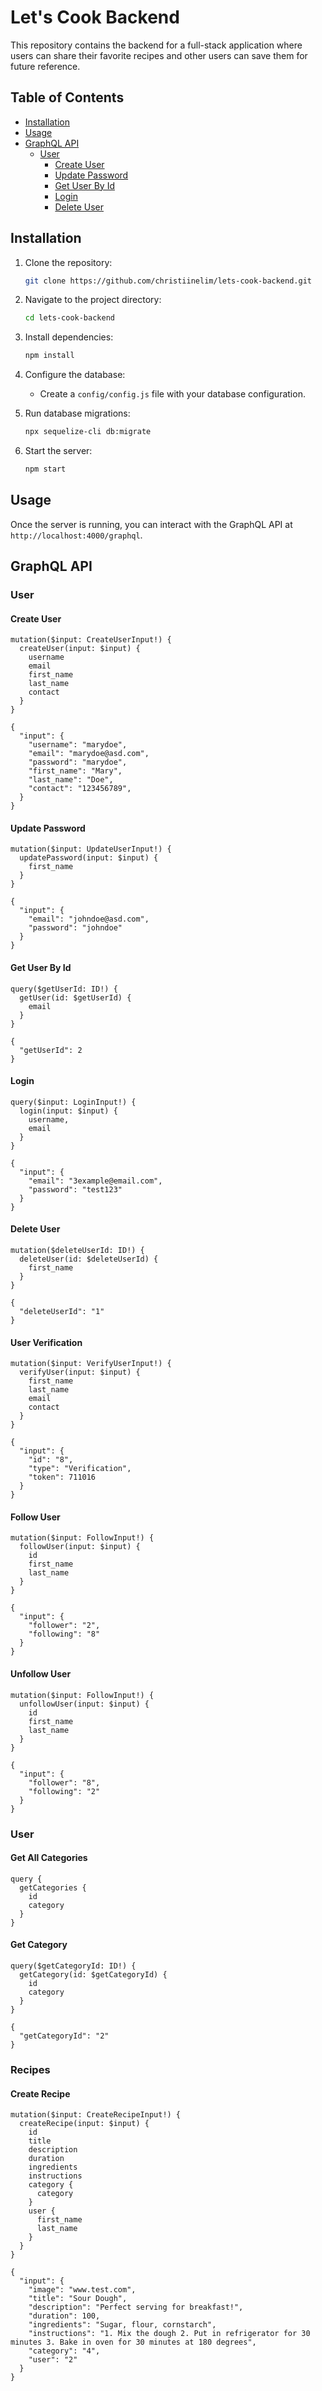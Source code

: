 # Let's Cook Backend

This repository contains the backend for a full-stack application where users can share their favorite recipes and other users can save them for future reference.

## Table of Contents
- [Installation](#installation)
- [Usage](#usage)
- [GraphQL API](#graphql-api)
  - [User](#user)
    - [Create User](#create-user)
    - [Update Password](#update-password)
    - [Get User By Id](#get-user-by-id)
    - [Login](#login)
    - [Delete User](#delete-user)

## Installation

1. Clone the repository:
    ```sh
    git clone https://github.com/christiinelim/lets-cook-backend.git
    ```
2. Navigate to the project directory:
    ```sh
    cd lets-cook-backend
    ```
3. Install dependencies:
    ```sh
    npm install
    ```
4. Configure the database:
    - Create a `config/config.js` file with your database configuration.

5. Run database migrations:
    ```sh
    npx sequelize-cli db:migrate
    ```

6. Start the server:
    ```sh
    npm start
    ```

## Usage

Once the server is running, you can interact with the GraphQL API at `http://localhost:4000/graphql`.

## GraphQL API

### User

#### Create User
```
mutation($input: CreateUserInput!) { 
  createUser(input: $input) {
    username
    email
    first_name
    last_name
    contact
  }
}

{
  "input": {
    "username": "marydoe",
    "email": "marydoe@asd.com",
    "password": "marydoe",
    "first_name": "Mary",
    "last_name": "Doe",
    "contact": "123456789",
  }
}
```

#### Update Password
```
mutation($input: UpdateUserInput!) {
  updatePassword(input: $input) {
    first_name
  }
}

{
  "input": {
    "email": "johndoe@asd.com",
    "password": "johndoe"
  }
}
```

#### Get User By Id
```
query($getUserId: ID!) {
  getUser(id: $getUserId) {
    email
  }
}

{
  "getUserId": 2
}
```

#### Login
```
query($input: LoginInput!) {
  login(input: $input) {
    username,
    email
  }
}

{
  "input": {
    "email": "3example@email.com",
    "password": "test123"
  }
}
```

#### Delete User
```
mutation($deleteUserId: ID!) {
  deleteUser(id: $deleteUserId) {
    first_name
  }
}

{
  "deleteUserId": "1"
}
```

#### User Verification
```
mutation($input: VerifyUserInput!) {
  verifyUser(input: $input) {
    first_name
    last_name
    email
    contact
  }
}

{
  "input": {
    "id": "8",
    "type": "Verification",
    "token": 711016
  }
}
```

#### Follow User
```
mutation($input: FollowInput!) {
  followUser(input: $input) {
    id
    first_name
    last_name
  }
}

{
  "input": {
    "follower": "2",
    "following": "8"
  }
}
```

#### Unfollow User
```
mutation($input: FollowInput!) {
  unfollowUser(input: $input) {
    id
    first_name
    last_name
  }
}

{
  "input": {
    "follower": "8",
    "following": "2"
  }
}
```

### User

#### Get All Categories
```
query {
  getCategories {
    id
    category
  }
}
```

#### Get Category
```
query($getCategoryId: ID!) {
  getCategory(id: $getCategoryId) {
    id
    category
  }
}

{
  "getCategoryId": "2"
}
```

### Recipes

#### Create Recipe
```
mutation($input: CreateRecipeInput!) {
  createRecipe(input: $input) {
    id
    title
    description
    duration
    ingredients
    instructions
    category {
      category
    }
    user {
      first_name
      last_name
    }
  }
}

{
  "input": {
    "image": "www.test.com",
    "title": "Sour Dough",
    "description": "Perfect serving for breakfast!",
    "duration": 100,
    "ingredients": "Sugar, flour, cornstarch",
    "instructions": "1. Mix the dough 2. Put in refrigerator for 30 minutes 3. Bake in oven for 30 minutes at 180 degrees",
    "category": "4",
    "user": "2"
  }
}
```